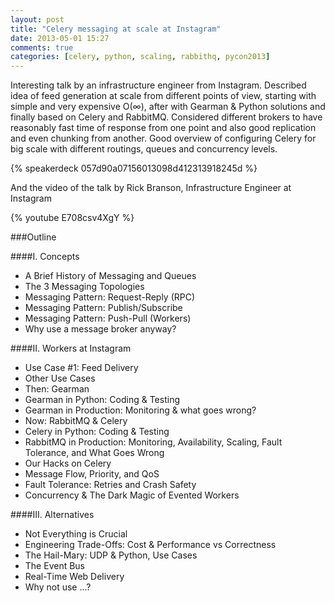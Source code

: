 ```yaml
---
layout: post
title: "Celery messaging at scale at Instagram"
date: 2013-05-01 15:27
comments: true
categories: [celery, python, scaling, rabbithq, pycon2013]
---
```


Interesting talk by an infrastructure engineer from Instagram.
Described idea of feed generation at scale from different points of view, starting with simple and very expensive O(∞),
after with Gearman & Python solutions and finally based on Celery and RabbitMQ. Considered different brokers to have reasonably fast time of response from one point
and also good replication and even chunking from another. Good overview of configuring Celery for big scale with different routings, queues and concurrency levels.

{% speakerdeck 057d90a07156013098d412313918245d %}

<!--more-->

And the video of the talk by Rick Branson, Infrastructure Engineer at Instagram

{% youtube E708csv4XgY %}


###Outline

####I. Concepts
 * A Brief History of Messaging and Queues
 * The 3 Messaging Topologies
 * Messaging Pattern: Request-Reply (RPC)
 * Messaging Pattern: Publish/Subscribe
 * Messaging Pattern: Push-Pull (Workers)
 * Why use a message broker anyway?

####II. Workers at Instagram
 * Use Case #1: Feed Delivery
 * Other Use Cases
 * Then: Gearman
 * Gearman in Python: Coding & Testing
 * Gearman in Production: Monitoring & what goes wrong?
 * Now: RabbitMQ & Celery
 * Celery in Python: Coding & Testing
 * RabbitMQ in Production: Monitoring, Availability, Scaling, Fault Tolerance, and What Goes Wrong
 * Our Hacks on Celery
 * Message Flow, Priority, and QoS
 * Fault Tolerance: Retries and Crash Safety
 * Concurrency & The Dark Magic of Evented Workers

####III. Alternatives
 * Not Everything is Crucial
 * Engineering Trade-Offs: Cost & Performance vs Correctness
 * The Hail-Mary: UDP & Python, Use Cases
 * The Event Bus
 * Real-Time Web Delivery
 * Why not use ...?